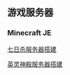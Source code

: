 ## 游戏服务器

### Minecraft JE



[七日杀服务器搭建](https://www.bilibili.com/read/cv6720451)



[英灵神殿服务器搭建](https://www.bilibili.com/read/cv9700363)